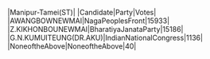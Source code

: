  
|Manipur-Tamei(ST)|
|Candidate|Party|Votes|
|AWANGBOWNEWMAI|NagaPeoplesFront|15933|
|Z.KIKHONBOUNEWMAI|BharatiyaJanataParty|15186|
|G.N.KUMUITEUNG(DR.AKU)|IndianNationalCongress|1136|
|NoneoftheAbove|NoneoftheAbove|40|
